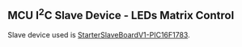 ## MCU I<sup>2</sup>C Slave Device - LEDs Matrix Control

Slave device used is [StarterSlaveBoardV1-PIC16F1783](https://github.com/i9Workshop/Tutorials-Microchip-XC8).
<br/>
